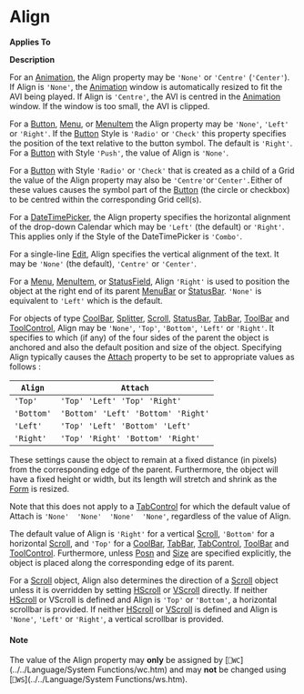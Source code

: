 




<h1 class="heading"><span class="name">Align</span></h1>

**Applies To**


**Description**


For an [Animation](./animation.md), the Align property may be `'None'` or `'Centre'` (`'Center'`). If Align is `'None'`, the [Animation](./animation.md) window is automatically resized to fit the AVI being played. If Align is `'Centre'`, the AVI is centred in the [Animation](./animation.md) window. If the window is too small, the AVI is clipped.



For a [Button](./button.md), [Menu](./menu.md), or [MenuItem](./menuitem.md) the Align property may be `'None'`, `'Left'` or `'Right'`. If the [Button](./button.md) Style is `'Radio'` or `'Check'` this property specifies the position of the text relative to the button symbol. The default is `'Right'`. For a [Button](./button.md) with Style `'Push'`, the value of Align is `'None'`.


For a [Button](./button.md) with Style `'Radio'` or `'Check'` that is created as a child of a Grid the value of the Align property may also be `'Centre'`or`'Center'.`Either of these values causes the symbol part of the [Button](./button.md) (the circle or checkbox) to be centred within the corresponding Grid cell(s).


For a [DateTimePicker](./datetimepicker.md), the Align property specifies the horizontal alignment of the drop-down Calendar which may be `'Left'` (the default) or `'Right'`. This applies only if the Style of the DateTimePicker is `'Combo'`.


For a single-line [Edit](./edit.md), Align specifies the vertical alignment of the text. It may be `'None'` (the default), `'Centre'` or `'Center'`.


For a [Menu](./menu.md), [MenuItem](./menuitem.md), or [StatusField](./statusfield.md), Align `'Right'` is used to position the object at the right end of its parent [MenuBar](./menubar.md) or [StatusBar](./statusbar.md). `'None'` is equivalent to `'Left'` which is the default.


For objects of type [CoolBar](./coolbar.md), [Splitter](./splitter.md), [Scroll](./scroll.md), [StatusBar](./statusbar.md), [TabBar](./tabbar.md), [ToolBar](./toolbar.md) and [ToolControl](./toolcontrol.md), Align may be `'None'`, `'Top'`, `'Bottom'`, `'Left'` or `'Right'`. It specifies to which (if any) of the four sides of the parent the object is anchored and also the default position and size of the object. Specifying Align typically causes the [Attach](attach.md) property to be set to appropriate values as follows :


| `Align` | `Attach` |
| --- | ---  |
| `'Top'` | `'Top' 'Left' 'Top' 'Right'` |
| `'Bottom'` | `'Bottom' 'Left' 'Bottom' 'Right'` |
| `'Left'` | `'Top' 'Left' 'Bottom' 'Left'` |
| `'Right'` | `'Top' 'Right' 'Bottom' 'Right'` |


These settings cause the object to remain at a fixed distance (in pixels) from the corresponding edge of the parent. Furthermore, the object will have a fixed height or width, but its length will stretch and shrink as the [Form](./form.md) is resized.


Note that this does not apply to a [TabControl](./tabcontrol.md) for which the default value of Attach is `'None'  'None'  'None'  'None'`, regardless of the value of Align.


The default value of Align is `'Right'` for a vertical [Scroll](./scroll.md), `'Bottom'` for a horizontal [Scroll](./scroll.md), and `'Top'` for a [CoolBar](./coolbar.md), [TabBar](./tabbar.md), [TabControl](./tabcontrol.md), [ToolBar](./toolbar.md) and [ToolControl](./toolcontrol.md). Furthermore, unless [Posn](posn.md) and [Size](size.md) are specified explicitly, the object is placed along the corresponding edge of its parent.


For a [Scroll](./scroll.md) object, Align also determines the direction of a [Scroll](./scroll.md) object unless it is overridden by setting [HScroll](hscroll.md) or [VScroll](vscroll.md) directly. If neither [HScroll](hscroll.md) or VScroll is defined and Align is `'Top'` or `'Bottom'`, a horizontal scrollbar is provided. If neither [HScroll](hscroll.md) or [VScroll](vscroll.md) is defined and Align is `'None'`, `'Left'` or `'Right'`, a vertical scrollbar is provided.

#### Note


The value of the Align property may **only** be assigned by [`⎕WC`](../../Language/System Functions/wc.htm) and may **not** be changed using [`⎕WS`](../../Language/System Functions/ws.htm).


